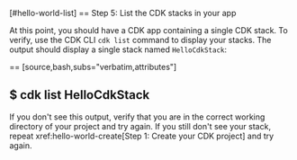 [#hello-world-list]
== Step 5: List the CDK stacks in your app

At this point, you should have a CDK app containing a single CDK stack. To verify, use the CDK  CLI `cdk list` command to display your stacks. The output should display a single stack named `HelloCdkStack`:

== [source,bash,subs="verbatim,attributes"]

$ cdk list
HelloCdkStack
---

If you don't see this output, verify that you are in the correct working directory of your project and try again. If you still don't see your stack, repeat xref:hello-world-create[Step 1: Create your CDK project] and try again.

